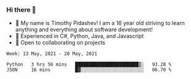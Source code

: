 ### Hi there 👋
- :adult: My name is Timothy Pidashev! I am a 16 year old striving to learn anything and everything about software development!
- :evergreen_tree: Experienced in C#, Python, Java, and Javascript
- 👯 Open to collaborating on projects

<!--START_SECTION:waka-->
```text
Week: 13 May, 2021 - 20 May, 2021

Python   3 hrs 56 mins   ███████████████████████▒░   93.28 % 
JSON     16 mins         █▓░░░░░░░░░░░░░░░░░░░░░░░   06.70 % 
```
<!--END_SECTION:waka-->
